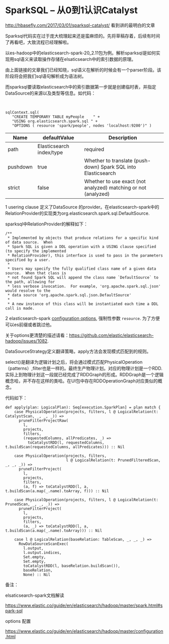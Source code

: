# SparkSQL – 从0到1认识Catalyst



  http://hbasefly.com/2017/03/01/sparksql-catalyst/  看到讲的最明白的文章

   

  Sparksql代码实在过于庞大梳理起来还是蛮麻烦的。先将草稿存着，后续有时间了再看吧，大致流程已经理解啦。

   以es-hadoop中的elasticsearch-spark-20_2.11包为例。解析sparksql是如何实现用sql语义来读取操作存储在elsaticsearch中的索引数据的原理。

​     由上面链接的文章我们已经知晓，sql语义在解析的时候会有一个parser阶段。该阶段将会把我们sql语句解析成为语法树。

​     而sparksql要读取elasticsearch中的索引数据第一步就是创建临时表，并指定DataSource的来源以及类型等信息。如代码：

​    

```
sqlContext.sql(
   "CREATE TEMPORARY TABLE myPeople    " + 
   "USING org.elasticsearch.spark.sql " + 
   "OPTIONS ( resource 'spark/people', nodes 'localhost:9200')" ) 
```

 

| Name     | defaultValue             | Description                                                  |
| -------- | ------------------------ | ------------------------------------------------------------ |
| path     | Elasticsearch index/type | required                                                     |
| pushdown | true                     | Whether to translate (push-down) Spark SQL into Elasticsearch |
| strict   | false                    | Whether to use exact (not analyzed) matching or not (analyzed) |

1  usering clause 定义了DataSource 的provider。在elasticsearch-spark中的RelationProvider的实现类为org.elasticsearch.spark.sql.DefaultSource.

sparksql中RelationProvider的解释如下：

```
/**
 * Implemented by objects that produce relations for a specific kind of data source.  When
 * Spark SQL is given a DDL operation with a USING clause specified (to specify the implemented
 * RelationProvider), this interface is used to pass in the parameters specified by a user.
 *
 * Users may specify the fully qualified class name of a given data source.  When that class is
 * not found Spark SQL will append the class name `DefaultSource` to the path, allowing for
 * less verbose invocation.  For example, 'org.apache.spark.sql.json' would resolve to the
 * data source 'org.apache.spark.sql.json.DefaultSource'
 *
 * A new instance of this class will be instantiated each time a DDL call is made.
```

2 elasticsearch-spark [configuration options](https://www.elastic.co/guide/en/elasticsearch/hadoop/master/configuration.html), 强制性参数 `resource`. 为了方便可以es前缀或者跳过他。

   关于options更清楚的描述请看：https://github.com/elastic/elasticsearch-hadoop/issues/1082.

DataSourceStrategy定义翻译策略，apply方法会发现模式匹配到的规则。



​     select()是翻译为逻辑计划之后，将会通过模式匹配PhysicalOperation（patterns）,filter也是一样的。最终生产物理计划。对应的物理计划是一个RDD.实际上到物理计划这一段就已经完成了RDDGraph的形成。RDDGraph是一个逻辑概念哈，并不存在这样的类哈。在UI包中存在RDDOperationGraph对应类似的概念。

代码如下：

```
def apply(plan: LogicalPlan): Seq[execution.SparkPlan] = plan match {
    case PhysicalOperation(projects, filters, l @ LogicalRelation(t: CatalystScan, _, _, _)) =>
      pruneFilterProjectRaw(
        l,
        projects,
        filters,
        (requestedColumns, allPredicates, _) =>
          toCatalystRDD(l, requestedColumns, t.buildScan(requestedColumns, allPredicates))) :: Nil

    case PhysicalOperation(projects, filters,
                           l @ LogicalRelation(t: PrunedFilteredScan, _, _, _)) =>
      pruneFilterProject(
        l,
        projects,
        filters,
        (a, f) => toCatalystRDD(l, a, t.buildScan(a.map(_.name).toArray, f))) :: Nil

    case PhysicalOperation(projects, filters, l @ LogicalRelation(t: PrunedScan, _, _, _)) =>
      pruneFilterProject(
        l,
        projects,
        filters,
        (a, _) => toCatalystRDD(l, a, t.buildScan(a.map(_.name).toArray))) :: Nil

    case l @ LogicalRelation(baseRelation: TableScan, _, _, _) =>
      RowDataSourceScanExec(
        l.output,
        l.output.indices,
        Set.empty,
        Set.empty,
        toCatalystRDD(l, baseRelation.buildScan()),
        baseRelation,
        None) :: Nil

```

备注：

elsaticsearch-spark文档解读

https://www.elastic.co/guide/en/elasticsearch/hadoop/master/spark.html#spark-sql

options 配置

https://www.elastic.co/guide/en/elasticsearch/hadoop/master/configuration.html